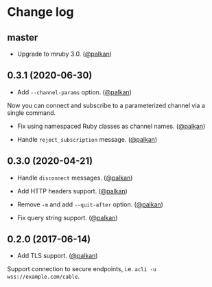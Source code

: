 # Change log

## master

- Upgrade to mruby 3.0. ([@palkan][])

## 0.3.1 (2020-06-30)

- Add `--channel-params` option. ([@palkan][])

Now you can connect and subscribe to a parameterized channel via a single command.

- Fix using namespaced Ruby classes as channel names. ([@palkan][])

- Handle `reject_subscription` message. ([@palkan][])

## 0.3.0 (2020-04-21)

- Handle `disconnect` messages. ([@palkan][])

- Add HTTP headers support. ([@palkan][])

- Remove `-m` and add `--quit-after` option. ([@palkan][])

- Fix query string support. ([@palkan][])

## 0.2.0 (2017-06-14)

- Add TLS support. ([@palkan][])

Support connection to secure endpoints, i.e. `acli -u wss://example.com/cable`.

[@palkan]: https://github.com/palkan
